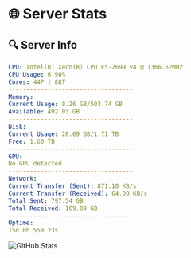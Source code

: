 # 🌐 Server Stats
## 🔍 Server Info
```yaml
CPU: Intel(R) Xeon(R) CPU E5-2699 v4 @ 1366.62MHz
CPU Usage: 6.90%
Cores: 44P | 88T
-----------------------------------
Memory:
Current Usage: 8.26 GB/503.74 GB
Available: 492.03 GB
-----------------------------------
Disk:
Current Usage: 28.69 GB/1.71 TB
Free: 1.60 TB
-----------------------------------
GPU:
No GPU detected
-----------------------------------
Network:
Current Transfer (Sent): 871.10 KB/s
Current Transfer (Received): 64.00 KB/s
Total Sent: 797.54 GB
Total Received: 169.09 GB
-----------------------------------
Uptime:
15d 0h 55m 23s
```
![GitHub Stats](https://img.shields.io/badge/Updated-2025-05-04_18:04:11-blue)